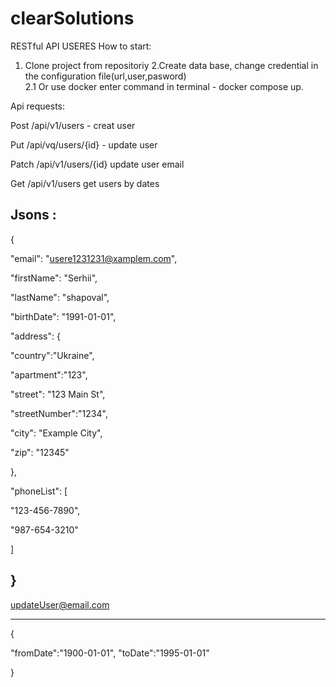 # clearSolutions
RESTful API USERES
How to start: 
  1. Clone project from repositoriy 
  2.Create data base, change credential in the configuration file(url,user,pasword)  
    2.1 Or use docker enter command in terminal - docker compose up.

Api requests:

Post /api/v1/users - creat user

Put /api/vq/users/{id} - update user

Patch /api/v1/users/{id} update user email

Get /api/v1/users get users by dates 

Jsons :
-------------------------------------
{

"email": "usere1231231@xamplem.com",

"firstName": "Serhii",

"lastName": "shapoval",

"birthDate": "1991-01-01",

"address": {

"country":"Ukraine",

"apartment":"123",

"street": "123 Main St",

"streetNumber":"1234",

"city": "Example City",

"zip": "12345"

},

"phoneList": [

"123-456-7890",

"987-654-3210"

]

}
-------------------------------------

updateUser@email.com     

-------------------------------------    

{

"fromDate":"1900-01-01",
"toDate":"1995-01-01"

}
